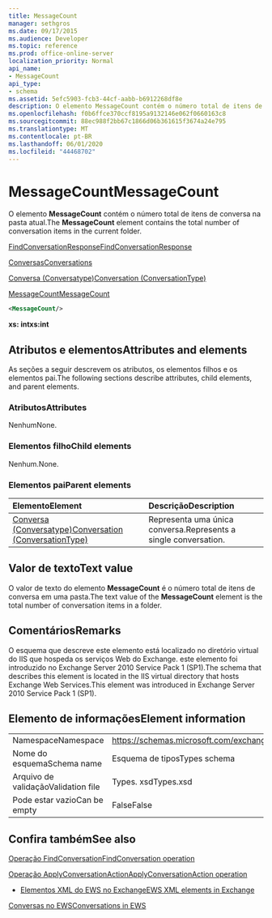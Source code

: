 ```yaml
---
title: MessageCount
manager: sethgros
ms.date: 09/17/2015
ms.audience: Developer
ms.topic: reference
ms.prod: office-online-server
localization_priority: Normal
api_name:
- MessageCount
api_type:
- schema
ms.assetid: 5efc5903-fcb3-44cf-aabb-b6912268df8e
description: O elemento MessageCount contém o número total de itens de conversa na pasta atual.
ms.openlocfilehash: f0b6ffce370ccf8195a9132146e062f0660163c8
ms.sourcegitcommit: 88ec988f2bb67c1866d06b361615f3674a24e795
ms.translationtype: MT
ms.contentlocale: pt-BR
ms.lasthandoff: 06/01/2020
ms.locfileid: "44468702"
---
```

# <a name="messagecount"></a><span data-ttu-id="c56f7-103">MessageCount</span><span class="sxs-lookup"><span data-stu-id="c56f7-103">MessageCount</span></span>

<span data-ttu-id="c56f7-104">O elemento **MessageCount** contém o número total de itens de conversa na pasta atual.</span><span class="sxs-lookup"><span data-stu-id="c56f7-104">The **MessageCount** element contains the total number of conversation items in the current folder.</span></span> 
  
[<span data-ttu-id="c56f7-105">FindConversationResponse</span><span class="sxs-lookup"><span data-stu-id="c56f7-105">FindConversationResponse</span></span>](findconversationresponse.md)
  
[<span data-ttu-id="c56f7-106">Conversas</span><span class="sxs-lookup"><span data-stu-id="c56f7-106">Conversations</span></span>](conversations-ex15websvcsotherref.md)
  
[<span data-ttu-id="c56f7-107">Conversa (Conversatype)</span><span class="sxs-lookup"><span data-stu-id="c56f7-107">Conversation (ConversationType)</span></span>](conversation-conversationtype.md)
  
[<span data-ttu-id="c56f7-108">MessageCount</span><span class="sxs-lookup"><span data-stu-id="c56f7-108">MessageCount</span></span>](messagecount.md)
  
```XML
<MessageCount/>
```

 <span data-ttu-id="c56f7-109">**xs: int**</span><span class="sxs-lookup"><span data-stu-id="c56f7-109">**xs:int**</span></span>
## <a name="attributes-and-elements"></a><span data-ttu-id="c56f7-110">Atributos e elementos</span><span class="sxs-lookup"><span data-stu-id="c56f7-110">Attributes and elements</span></span>

<span data-ttu-id="c56f7-111">As seções a seguir descrevem os atributos, os elementos filhos e os elementos pai.</span><span class="sxs-lookup"><span data-stu-id="c56f7-111">The following sections describe attributes, child elements, and parent elements.</span></span>
  
### <a name="attributes"></a><span data-ttu-id="c56f7-112">Atributos</span><span class="sxs-lookup"><span data-stu-id="c56f7-112">Attributes</span></span>

<span data-ttu-id="c56f7-113">Nenhum</span><span class="sxs-lookup"><span data-stu-id="c56f7-113">None.</span></span>
  
### <a name="child-elements"></a><span data-ttu-id="c56f7-114">Elementos filho</span><span class="sxs-lookup"><span data-stu-id="c56f7-114">Child elements</span></span>

<span data-ttu-id="c56f7-115">Nenhum.</span><span class="sxs-lookup"><span data-stu-id="c56f7-115">None.</span></span>
  
### <a name="parent-elements"></a><span data-ttu-id="c56f7-116">Elementos pai</span><span class="sxs-lookup"><span data-stu-id="c56f7-116">Parent elements</span></span>

|<span data-ttu-id="c56f7-117">**Elemento**</span><span class="sxs-lookup"><span data-stu-id="c56f7-117">**Element**</span></span>|<span data-ttu-id="c56f7-118">**Descrição**</span><span class="sxs-lookup"><span data-stu-id="c56f7-118">**Description**</span></span>|
|:-----|:-----|
|[<span data-ttu-id="c56f7-119">Conversa (Conversatype)</span><span class="sxs-lookup"><span data-stu-id="c56f7-119">Conversation (ConversationType)</span></span>](conversation-conversationtype.md) <br/> |<span data-ttu-id="c56f7-120">Representa uma única conversa.</span><span class="sxs-lookup"><span data-stu-id="c56f7-120">Represents a single conversation.</span></span>  <br/> |
   
## <a name="text-value"></a><span data-ttu-id="c56f7-121">Valor de texto</span><span class="sxs-lookup"><span data-stu-id="c56f7-121">Text value</span></span>

<span data-ttu-id="c56f7-122">O valor de texto do elemento **MessageCount** é o número total de itens de conversa em uma pasta.</span><span class="sxs-lookup"><span data-stu-id="c56f7-122">The text value of the **MessageCount** element is the total number of conversation items in a folder.</span></span> 
  
## <a name="remarks"></a><span data-ttu-id="c56f7-123">Comentários</span><span class="sxs-lookup"><span data-stu-id="c56f7-123">Remarks</span></span>

<span data-ttu-id="c56f7-124">O esquema que descreve este elemento está localizado no diretório virtual do IIS que hospeda os serviços Web do Exchange. este elemento foi introduzido no Exchange Server 2010 Service Pack 1 (SP1).</span><span class="sxs-lookup"><span data-stu-id="c56f7-124">The schema that describes this element is located in the IIS virtual directory that hosts Exchange Web Services.This element was introduced in Exchange Server 2010 Service Pack 1 (SP1).</span></span>
  
## <a name="element-information"></a><span data-ttu-id="c56f7-125">Elemento de informações</span><span class="sxs-lookup"><span data-stu-id="c56f7-125">Element information</span></span>

|||
|:-----|:-----|
|<span data-ttu-id="c56f7-126">Namespace</span><span class="sxs-lookup"><span data-stu-id="c56f7-126">Namespace</span></span>  <br/> |https://schemas.microsoft.com/exchange/services/2006/types  <br/> |
|<span data-ttu-id="c56f7-127">Nome do esquema</span><span class="sxs-lookup"><span data-stu-id="c56f7-127">Schema name</span></span>  <br/> |<span data-ttu-id="c56f7-128">Esquema de tipos</span><span class="sxs-lookup"><span data-stu-id="c56f7-128">Types schema</span></span>  <br/> |
|<span data-ttu-id="c56f7-129">Arquivo de validação</span><span class="sxs-lookup"><span data-stu-id="c56f7-129">Validation file</span></span>  <br/> |<span data-ttu-id="c56f7-130">Types. xsd</span><span class="sxs-lookup"><span data-stu-id="c56f7-130">Types.xsd</span></span>  <br/> |
|<span data-ttu-id="c56f7-131">Pode estar vazio</span><span class="sxs-lookup"><span data-stu-id="c56f7-131">Can be empty</span></span>  <br/> |<span data-ttu-id="c56f7-132">False</span><span class="sxs-lookup"><span data-stu-id="c56f7-132">False</span></span>  <br/> |
   
## <a name="see-also"></a><span data-ttu-id="c56f7-133">Confira também</span><span class="sxs-lookup"><span data-stu-id="c56f7-133">See also</span></span>



[<span data-ttu-id="c56f7-134">Operação FindConversation</span><span class="sxs-lookup"><span data-stu-id="c56f7-134">FindConversation operation</span></span>](findconversation-operation.md)
  
[<span data-ttu-id="c56f7-135">Operação ApplyConversationAction</span><span class="sxs-lookup"><span data-stu-id="c56f7-135">ApplyConversationAction operation</span></span>](applyconversationaction-operation.md)


- [<span data-ttu-id="c56f7-136">Elementos XML do EWS no Exchange</span><span class="sxs-lookup"><span data-stu-id="c56f7-136">EWS XML elements in Exchange</span></span>](ews-xml-elements-in-exchange.md)


[<span data-ttu-id="c56f7-137">Conversas no EWS</span><span class="sxs-lookup"><span data-stu-id="c56f7-137">Conversations in EWS</span></span>](https://msdn.microsoft.com/library/91e64629-db6c-4c94-9dcb-d386232e8467%28Office.15%29.aspx)

